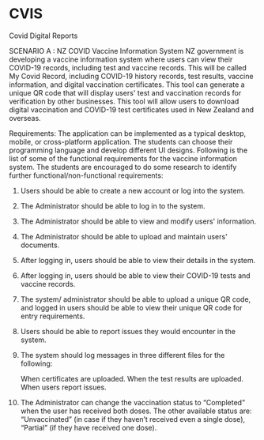 # CVIS
Covid Digital Reports

SCENARIO A : NZ COVID Vaccine Information System 
NZ government is developing a vaccine information system where users can view their COVID-19 records, including test and vaccine records. This will be called My Covid Record, including COVID-19 history records, test results, vaccine information, and digital vaccination certificates. This tool can generate a unique QR code that will display users' test and vaccination records for verification by other businesses. This tool will allow users to download digital vaccination and COVID-19 test certificates used in New Zealand and overseas.

Requirements:
The application can be implemented as a typical desktop, mobile, or cross-platform application. The students can choose their programming language and develop different UI designs. Following is the list of some of the functional requirements for the vaccine information system. The students are encouraged to do some research to identify further functional/non-functional requirements:

1. Users should be able to create a new account or log into the system.
2. The Administrator should be able to log in to the system.
3. The Administrator should be able to view and modify users' information.
4. The Administrator should be able to upload and maintain users' documents.
5. After logging in, users should be able to view their details in the system.
6. After logging in, users should be able to view their COVID-19 tests and vaccine records.
7. The system/ administrator should be able to upload a unique QR code, and logged in users should be able to view their unique QR code for entry requirements.
8. Users should be able to report issues they would encounter in the system.
9. The system should log messages in three different files for the following:

    When certificates are uploaded.
    When the test results are uploaded.
    When users report issues.

10.  The Administrator can change the vaccination status to “Completed” when the user has received both doses. The other available status are: “Unvaccinated” (in case if they haven’t received even a single dose), “Partial” (if they have received one dose).
